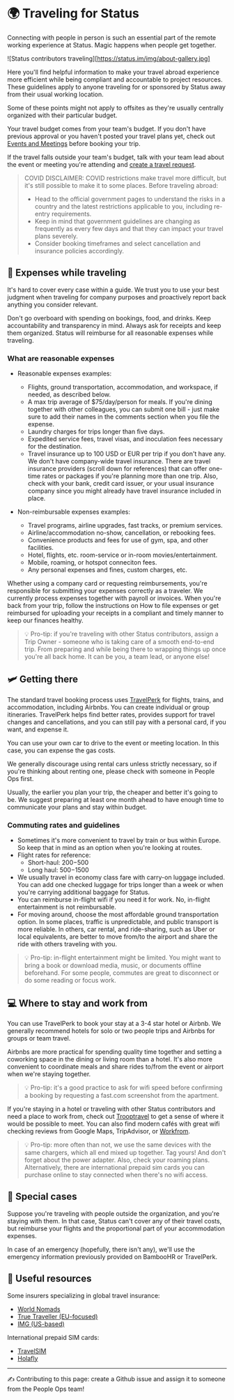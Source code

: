 # 🌍 Traveling for Status

Connecting with people in person is such an essential part of the remote working experience at Status. Magic happens when people get together. 

![Status contributors traveling][https://status.im/img/about-gallery.jpg]

Here you'll find helpful information to make your travel abroad experience more efficient while being compliant and accountable to project resources. These guidelines apply to anyone traveling for or sponsored by Status away from their usual working location. 

Some of these points might not apply to offsites as they're usually centrally organized with their particular budget.

Your travel budget comes from your team's budget. If you don't have previous approval or you haven't posted your travel plans yet, check out [Events and Meetings]("") before booking your trip. 

If the travel falls outside your team's budget, talk with your team lead about the event or meeting you're attending and [create a travel request]("").


> COVID DISCLAIMER: COVID restrictions make travel more difficult, but it's still possible to make it to some places. Before traveling abroad:
> * Head to the official government pages to understand the risks in a country and the latest restrictions applicable to you, including re-entry requirements.
> * Keep in mind that government guidelines are changing as frequently as every few days and that they can impact your travel plans severely.
> * Consider booking timeframes and select cancellation and insurance policies accordingly.


## 💸 Expenses while traveling

It's hard to cover every case within a guide. We trust you to use your best judgment when traveling for company purposes and proactively report back anything you consider relevant. 

Don't go overboard with spending on bookings, food, and drinks. Keep accountability and transparency in mind. Always ask for receipts and keep them organized. Status will reimburse for all reasonable expenses while traveling. 


### What are reasonable expenses

* Reasonable expenses examples:

   * Flights, ground transportation, accommodation, and workspace, if needed, as described below.
   * A max trip average of $75/day/person for meals. If you're dining together with other colleagues, you can submit one bill - just make sure to add their names in the comments section when you file the expense.
   * Laundry charges for trips longer than five days.
   * Expedited service fees, travel visas, and inoculation fees necessary for the destination.
   * Travel insurance up to 100 USD or EUR per trip if you don't have any. We don't have company-wide travel insurance. There are travel insurance providers (scroll down for references) that can offer one-time rates or packages if you're planning more than one trip. Also, check with your bank, credit card issuer, or your usual insurance company since you might already have travel insurance included in place.

* Non-reimbursable expenses examples:

   * Travel programs, airline upgrades, fast tracks, or premium services.
   * Airline/accommodation no-show, cancellation, or rebooking fees.
   * Convenience products and fees for use of gym, spa, and other facilities.
   * Hotel, flights, etc. room-service or in-room movies/entertainment.
   * Mobile, roaming, or hotspot conneciton fees.
   * Any personal expenses and fines, custom charges, etc.

Whether using a company card or requesting reimbursements, you're responsible for submitting your expenses correctly as a traveler. We currently process expenses together with payroll or invoices. When you're back from your trip, follow the instructions on How to file expenses or get reimbursed for uploading your receipts in a compliant and timely manner to keep our finances healthy. 


> 💡 Pro-tip: if you're traveling with other Status contributors, assign a Trip Owner - someone who is taking care of a smooth end-to-end trip. From preparing and while being there to wrapping things up once you're all back home. It can be you, a team lead, or anyone else! 


## 🛩 Getting there

The standard travel booking process uses [TravelPerk]("") for flights, trains, and accommodation, including Airbnbs. You can create individual or group itineraries. TravelPerk helps find better rates, provides support for travel changes and cancellations, and you can still pay with a personal card, if you want, and expense it. 

You can use your own car to drive to the event or meeting location. In this case, you can expense the gas costs. 

We generally discourage using rental cars unless strictly necessary, so if you're thinking about renting one, please check with someone in People Ops first.

Usually, the earlier you plan your trip, the cheaper and better it's going to be. We suggest preparing at least one month ahead to have enough time to communicate your plans and stay within budget. 


### Commuting rates and guidelines

* Sometimes it's more convenient to travel by train or bus within Europe. So keep that in mind as an option when you're looking at routes.
* Flight rates for reference:
   * Short-haul: $200-$500
   * Long haul: $500-$1500
* We usually travel in economy class fare with carry-on luggage included. You can add one checked luggage for trips longer than a week or when you're carrying additional baggage for Status.
* You can reimburse in-flight wifi if you need it for work. No, in-flight entertainment is not reimbursable.
* For moving around, choose the most affordable ground transportation option. In some places, traffic is unpredictable, and public transport is more reliable. In others, car rental, and ride-sharing, such as Uber or local equivalents, are better to move from/to the airport and share the ride with others traveling with you.


> 💡 Pro-tip: in-flight entertainment might be limited. You might want to bring a book or download media, music, or documents offline beforehand. For some people, commutes are great to disconnect or do some reading or focus work.


## 💻 Where to stay and work from

You can use TravelPerk to book your stay at a 3-4 star hotel or Airbnb. We generally recommend hotels for solo or two people trips and Airbnbs for groups or team travel. 

Airbnbs are more practical for spending quality time together and setting a coworking space in the dining or living room than a hotel. It's also more convenient to coordinate meals and share rides to/from the event or airport when we're staying together.


> 💡 Pro-tip: it's a good practice to ask for wifi speed before confirming a booking by requesting a fast.com screenshot from the apartment.


If you're staying in a hotel or traveling with other Status contributors and need a place to work from, check out [Trooptravel]("https://discuss.status.im/t/finding-meetup-locations/2218") to get a sense of where it would be possible to meet. You can also find modern cafés with great wifi checking reviews from Google Maps, TripAdvisor, or [Workfrom]("https://workfrom.co").


> 💡 Pro-tip: more often than not, we use the same devices with the same chargers, which all end mixed up together. Tag yours! And don't forget about the power adapter. Also, check your roaming plans. Alternatively, there are international prepaid sim cards you can purchase online to stay connected when there's no wifi access. 


## 🚨 Special cases

Suppose you're traveling with people outside the organization, and you're staying with them. In that case, Status can't cover any of their travel costs, but reimburse your flights and the proportional part of your accommodation expenses. 

In case of an emergency (hopefully, there isn't any), we'll use the emergency information previously provided on BambooHR or TravelPerk.


## 📌 Useful resources

Some insurers specializing in global travel insurance:

* [World Nomads]("https://worldnomads.com")
* [True Traveller (EU-focused)]("https://www.truetraveller.com")
* [IMG (US-based)]("https://www.imglobal.com/travel-medical-insurance/patriot-travel-medical-insurance")

International prepaid SIM cards:

* [TravelSIM]("https://travelsim.com")
* [Holafly]("https://holafly.com")


*****

✍️ Contributing to this page: create a Github issue and assign it to someone from the People Ops team!
